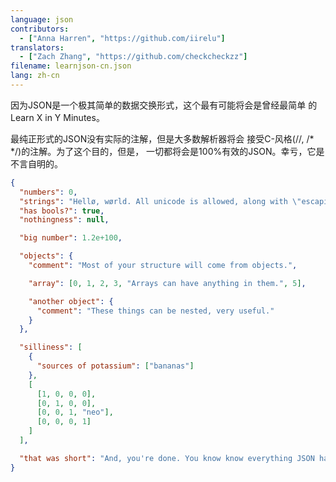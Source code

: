 ```yaml
---
language: json
contributors:
  - ["Anna Harren", "https://github.com/iirelu"]
translators:
  - ["Zach Zhang", "https://github.com/checkcheckzz"]
filename: learnjson-cn.json
lang: zh-cn
---
```


因为JSON是一个极其简单的数据交换形式，这个最有可能将会是曾经最简单
的Learn X in Y Minutes。

最纯正形式的JSON没有实际的注解，但是大多数解析器将会
接受C-风格(//, /\* \*/)的注解。为了这个目的，但是，
一切都将会是100%有效的JSON。幸亏，它是不言自明的。

```json
{
  "numbers": 0,
  "strings": "Hellø, wørld. All unicode is allowed, along with \"escaping\".",
  "has bools?": true,
  "nothingness": null,

  "big number": 1.2e+100,

  "objects": {
    "comment": "Most of your structure will come from objects.",

    "array": [0, 1, 2, 3, "Arrays can have anything in them.", 5],

    "another object": {
      "comment": "These things can be nested, very useful."
    }
  },

  "silliness": [
    {
      "sources of potassium": ["bananas"]
    },
    [
      [1, 0, 0, 0],
      [0, 1, 0, 0],
      [0, 0, 1, "neo"],
      [0, 0, 0, 1]
    ]
  ],

  "that was short": "And, you're done. You know know everything JSON has to offer."
}
```
